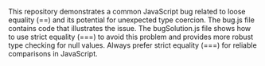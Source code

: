 This repository demonstrates a common JavaScript bug related to loose equality (==) and its potential for unexpected type coercion.  The bug.js file contains code that illustrates the issue.  The bugSolution.js file shows how to use strict equality (===) to avoid this problem and provides more robust type checking for null values.  Always prefer strict equality (===) for reliable comparisons in JavaScript.
